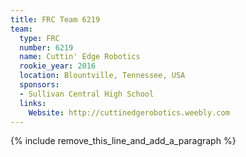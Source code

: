 ```yaml
---
title: FRC Team 6219
team:
  type: FRC
  number: 6219
  name: Cuttin' Edge Robotics
  rookie_year: 2016
  location: Blountville, Tennessee, USA
  sponsors:
  - Sullivan Central High School
  links:
    Website: http://cuttinedgerobotics.weebly.com
---
```


{% include remove_this_line_and_add_a_paragraph %}